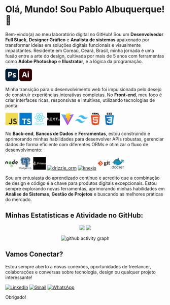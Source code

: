 # Olá, Mundo! Sou Pablo Albuquerque! 🚀

Bem-vindo(a) ao meu laboratório digital no GitHub! Sou um **Desenvolvedor Full Stack**, **Designer Gráfico** e **Analista de sistemas** apaixonado por transformar ideias em soluções digitais funcionais e visualmente impactantes. Residente em Coreaú, Ceará, Brasil, minha jornada é uma fusão entre a arte do design, cultivada por mais de 5 anos com ferramentas como **Adobe Photoshop** e **Illustrator**, e a lógica da programação. 

<p align="left">
  <a href="https://www.adobe.com/products/photoshop.html" target="_blank" rel="noreferrer"><img src="https://raw.githubusercontent.com/devicons/devicon/master/icons/photoshop/photoshop-plain.svg" alt="photoshop" width="40" height="40"/></a>
  <a href="https://www.adobe.com/products/illustrator.html" target="_blank" rel="noreferrer"><img src="https://raw.githubusercontent.com/devicons/devicon/master/icons/illustrator/illustrator-plain.svg" alt="illustrator" width="40" height="40"/></a>
</p>

Minha transição para o desenvolvimento web foi impulsionada pelo desejo de construir experiências interativas completas. No **Front-end**, meu foco é criar interfaces ricas, responsivas e intuitivas, utilizando tecnologias de ponta:

<p align="left">
  <a href="https://developer.mozilla.org/en-US/docs/Web/JavaScript" target="_blank" rel="noreferrer"><img src="https://raw.githubusercontent.com/devicons/devicon/master/icons/javascript/javascript-original.svg" alt="javascript" width="40" height="40"/></a>
  <a href="https://www.typescriptlang.org/" target="_blank" rel="noreferrer"><img src="https://raw.githubusercontent.com/devicons/devicon/master/icons/typescript/typescript-original.svg" alt="typescript" width="40" height="40"/></a>
  <a href="https://reactjs.org/" target="_blank" rel="noreferrer"><img src="https://raw.githubusercontent.com/devicons/devicon/master/icons/react/react-original-wordmark.svg" alt="react" width="40" height="40"/></a>
  <a href="https://nextjs.org/" target="_blank" rel="noreferrer"><img src="https://raw.githubusercontent.com/devicons/devicon/develop/icons/nextjs/nextjs-original-wordmark.svg" alt="nextjs" width="40" height="40" style="filter: invert(1);"/></a> 
  <a href="https://vitejs.dev/" target="_blank" rel="noreferrer"><img src="https://raw.githubusercontent.com/devicons/devicon/develop/icons/vitejs/vitejs-original.svg" alt="vite" width="40" height="40"/></a>
  <a href="https://tailwindcss.com/" target="_blank" rel="noreferrer"><img src="https://raw.githubusercontent.com/devicons/devicon/master/icons/tailwindcss/tailwindcss-plain.svg" alt="tailwind" width="40" height="40"/></a>
  <a href="https://developer.mozilla.org/en-US/docs/Web/Guide/HTML/HTML5" target="_blank" rel="noreferrer"><img src="https://raw.githubusercontent.com/devicons/devicon/master/icons/html5/html5-original-wordmark.svg" alt="html5" width="40" height="40"/></a>
  <a href="https://developer.mozilla.org/en-US/docs/Web/CSS" target="_blank" rel="noreferrer"><img src="https://raw.githubusercontent.com/devicons/devicon/master/icons/css3/css3-original-wordmark.svg" alt="css3" width="40" height="40"/></a>
</p>

No **Back-end**, **Bancos de Dados** e **Ferramentas**, estou construindo e aprimorando minhas habilidades para desenvolver APIs robustas, gerenciar dados de forma eficiente com diferentes ORMs e otimizar o fluxo de desenvolvimento:

<p align="left">
  <a href="https://nodejs.org" target="_blank" rel="noreferrer"><img src="https://raw.githubusercontent.com/devicons/devicon/master/icons/nodejs/nodejs-original-wordmark.svg" alt="nodejs" width="40" height="40"/></a>
  <a href="https://www.postgresql.org" target="_blank" rel="noreferrer"><img src="https://raw.githubusercontent.com/devicons/devicon/master/icons/postgresql/postgresql-original-wordmark.svg" alt="postgresql" width="40" height="40"/></a>
  <a href="https://www.prisma.io/" target="_blank" rel="noreferrer"><img src="https://raw.githubusercontent.com/devicons/devicon/develop/icons/prisma/prisma-original-wordmark.svg" alt="prisma_orm" width="40" height="40" style="filter: invert(1);"/></a> 
  <a href="https://orm.drizzle.team/" target="_blank" rel="noreferrer"><img src="https://img.shields.io/badge/Drizzle_ORM-8E8E8E?style=for-the-badge&logoColor=white" alt="drizzle_orm"/></a> <!-- Badge Drizzle -->
  <a href="https://knexjs.org/" target="_blank" rel="noreferrer"><img src="https://img.shields.io/badge/Knex.js-E16426?style=for-the-badge&logo=knexdotjs&logoColor=white" alt="knexjs"/></a> <!-- Badge Knex -->
  <a href="https://git-scm.com/" target="_blank" rel="noreferrer"><img src="https://raw.githubusercontent.com/devicons/devicon/master/icons/git/git-original-wordmark.svg" alt="git" width="40" height="40"/></a>
  <a href="https://www.docker.com/" target="_blank" rel="noreferrer"><img src="https://raw.githubusercontent.com/devicons/devicon/master/icons/docker/docker-original-wordmark.svg" alt="docker" width="40" height="40"/></a>
</p>

Sou um entusiasta do aprendizado contínuo e acredito que a combinação de design e código é a chave para produtos digitais excepcionais. Estou sempre explorando novas ferramentas, aprimorando minhas habilidades em **Análise de Sistemas**, **Gestão de Projetos** e buscando as melhores práticas do mercado.

## Minhas Estatísticas e Atividade no GitHub:

<p align="center">
  <img height="170em" src="https://github-readme-stats.vercel.app/api?username=PabloAlbuquerqueLima&show_icons=true&theme=github_dark&include_all_commits=true&count_private=true"/>
  <img height="170em" src="https://github-readme-stats.vercel.app/api/top-langs/?username=PabloAlbuquerqueLima&layout=compact&langs_count=8&theme=github_dark"/>
</p>
<p align="center">
  <img src="https://github-readme-activity-graph.vercel.app/graph?username=PabloAlbuquerqueLima&bg_color=0d1117&color=ffffff&line=ffffff&point=ffffff&area=true&hide_border=true&theme=github-compact" alt="github activity graph"/> <!-- Gráfico de Atividade com tema escuro -->
</p>

## Vamos Conectar?

Estou sempre aberto a novas conexões, oportunidades de freelancer, colaborações e conversas sobre tecnologia, design ou qualquer projeto interessante!

[![LinkedIn](https://img.shields.io/badge/LinkedIn-pabloalbuquerque-blue?style=for-the-badge&logo=linkedin&logoColor=white)](https://www.linkedin.com/in/pabloalbuquerque)
[![Gmail](https://img.shields.io/badge/Gmail-pablo.limaalb@gmail.com-red?style=for-the-badge&logo=gmail&logoColor=white)](mailto:pablo.limaalb@gmail.com)
[![WhatsApp](https://img.shields.io/badge/WhatsApp-%2B55%2088%2098834%204825-green?style=for-the-badge&logo=whatsapp&logoColor=white)](https://wa.me/5588988344825)

Obrigado!
